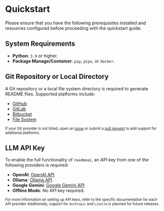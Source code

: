 # Quickstart

Please ensure that you have the following prerequisites installed and resources configured before proceeding with the quickstart guide.

## System Requirements

- **Python**: `3.9` or higher.
- **Package Manage/Container**: `pip`, `pipx`, or `docker`.

## Git Repository or Local Directory

A Git repository or a local file system directory is required to generate README files. Supported platforms include:

- [GitHub](https://github.com/)
- [GitLab](https://gitlab.com/)
- [Bitbucket](https://bitbucket.org/)
- [File System](https://en.wikipedia.org/wiki/File_system)

<sub>If your Git provider is not listed, open an [issue](https://github.com/eli64s/readme-ai/issues) or submit a [pull request](https://github.com/eli64s/readme-ai/pulls) to add support for additional platforms.</sub>

## LLM API Key

To enable the full functionality of `readmeai`, an API key from one of the following providers is required:

- **OpenAI**: [OpenAI API](https://beta.openai.com/signup/)
- **Ollama**: [Ollama API](https://ollama.com/)
- **Google Gemini**: [Google Gemini API](https://cloud.google.com/gemini)
- **Offline Mode**: No API key required.

<sub>For more information on setting up API keys, refer to the specific documentation for each API provider Additionally, support for `Anthropic` and `Litellm` is planned for future releases.</sub>
